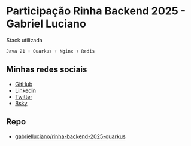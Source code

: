 # Participação Rinha Backend 2025 - Gabriel Luciano

Stack utilizada

    Java 21 + Quarkus + Nginx + Redis

## Minhas redes sociais

- [GitHub](https://github.com/gabrielluciano)
- [Linkedin](https://www.linkedin.com/in/gabriel-lucianosouza/)
- [Twitter](https://twitter.com/biel_luciano)
- [Bsky](https://bsky.app/profile/gabrielluciano.com)

## Repo

- [gabrielluciano/rinha-backend-2025-quarkus](https://github.com/gabrielluciano/rinha-backend-2025-quarkus)
